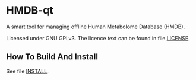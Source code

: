 # HMDB-qt

A smart tool for managing offline Human Metabolome Database (HMDB).

Licensed under GNU GPLv3. The licence text can be found in file [LICENSE](./LICENSE).


## How To Build And Install

See file [INSTALL](./INSTALL).
